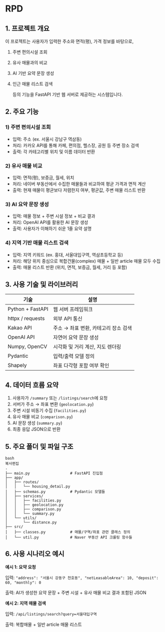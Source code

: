 # RPD

## 1. 프로젝트 개요

이 프로젝트는 사용자가 입력한 주소와 면적(평), 가격 정보를 바탕으로,

1. 주변 편의시설 조회
2. 유사 매물과의 비교
3. AI 기반 요약 문장 생성
4. 인근 매물 리스트 검색
    
    등의 기능을 FastAPI 기반 웹 서버로 제공하는 시스템입니다.
    

## 2. 주요 기능

### 1) 주변 편의시설 조회

- 입력: 주소 (ex. 서울시 강남구 역삼동)
- 처리: 카카오 API를 통해 카페, 편의점, 헬스장, 공원 등 주변 장소 검색
- 출력: 각 카테고리별 위치 및 이름 데이터 반환

### 2) 유사 매물 비교

- 입력: 면적(평), 보증금, 월세, 위치
- 처리: 네이버 부동산에서 수집한 매물들과 비교하여 평균 가격과 면적 계산
- 출력: 현재 매물이 평균보다 저렴한지 여부, 평균값, 주변 매물 리스트 반환

### 3) AI 요약 문장 생성

- 입력: 매물 정보 + 주변 시설 정보 + 비교 결과
- 처리: OpenAI API를 활용한 AI 문장 생성
- 출력: 사용자가 이해하기 쉬운 1줄 요약 설명

### 4) 지역 기반 매물 리스트 검색

- 입력: 지역 키워드 (ex. 홍대, 서울대입구역, 역삼초등학교 등)
- 처리: 해당 위치 중심으로 복합건물(complex) 매물 + 일반 article 매물 모두 수집
- 출력: 매물 리스트 반환 (위치, 면적, 보증금, 월세, 거리 등 포함)

## 3. 사용 기술 및 라이브러리

| 기술 | 설명 |
| --- | --- |
| Python + FastAPI | 웹 서버 프레임워크 |
| httpx / requests | 외부 API 통신 |
| Kakao API | 주소 → 좌표 변환, 카테고리 장소 검색 |
| OpenAI API | 자연어 요약 문장 생성 |
| Numpy, OpenCV | 시각화 및 거리 계산, 지도 렌더링 |
| Pydantic | 입력/출력 모델 정의 |
| Shapely | 좌표 다각형 포함 여부 확인 |

## 4. 데이터 흐름 요약

1. 사용자가 `/summary` 또는 `/listings/search`에 요청
2. 서버가 주소 → 좌표 변환 (`geolocation.py`)
3. 주변 시설 비동기 수집 (`facilities.py`)
4. 유사 매물 비교 (`comparison.py`)
5. AI 문장 생성 (`summary.py`)
6. 최종 응답 JSON으로 반환

## 5. 주요 폴더 및 파일 구조

```
bash
복사편집
.
├── main.py                  # FastAPI 진입점
├── app/
│   ├── routes/
│   │   └── housing_detail.py
│   ├── schemas.py           # Pydantic 모델들
│   ├── services/
│   │   ├── facilities.py
│   │   ├── geolocation.py
│   │   ├── comparison.py
│   │   └── summary.py
│   └── utils/
│       └── distance.py
├── src/
│   ├── classes.py           # 매물/구역/좌표 관련 클래스 정의
│   └── util.py              # Naver 부동산 API 크롤링 함수들

```

## 6. 사용 시나리오 예시

**예시 1: 요약 요청**

입력: `"address": "서울시 강동구 천호동", "netLeasableArea": 10, "deposit": 60, "monthly": 0`

출력: AI가 생성한 요약 문장 + 주변 시설 + 유사 매물 비교 결과 포함된 JSON

**예시 2: 지역 매물 검색**

입력: `/api/listings/search?query=서울대입구역`

출력: 복합매물 + 일반 article 매물 리스트